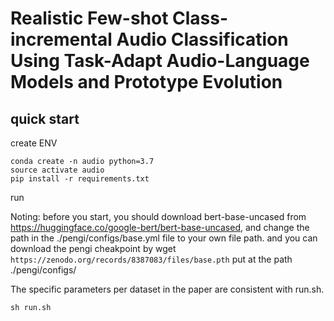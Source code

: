 # Realistic Few-shot Class-incremental Audio Classification Using Task-Adapt Audio-Language Models and Prototype Evolution

## quick start

create ENV
```
conda create -n audio python=3.7
source activate audio
pip install -r requirements.txt
```
run

Noting: before you start, you should download bert-base-uncased from https://huggingface.co/google-bert/bert-base-uncased, and change the path in the ./pengi/configs/base.yml file to your own file path. and you can download the pengi cheakpoint by wget `https://zenodo.org/records/8387083/files/base.pth` put at the path ./pengi/configs/

The specific parameters per dataset in the paper are consistent with run.sh.
```
sh run.sh
```